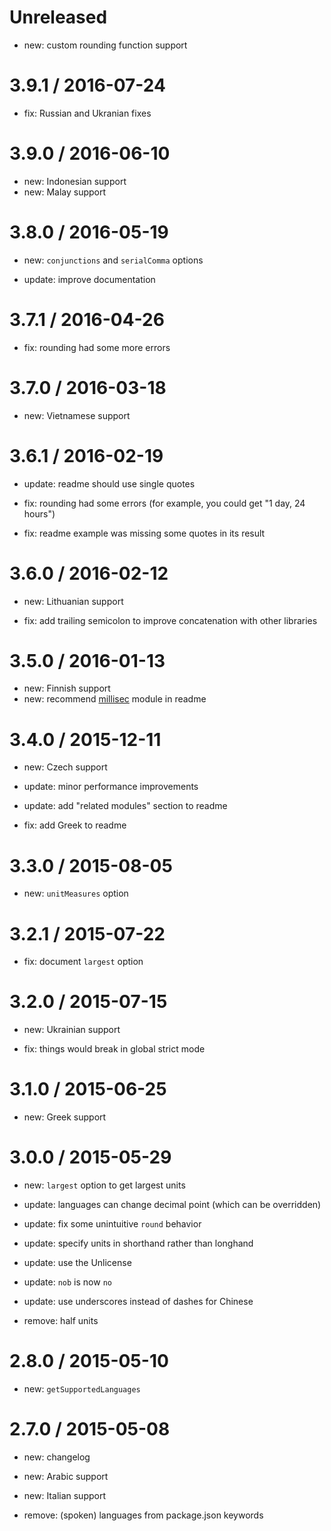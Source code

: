 Unreleased
==================

* new: custom rounding function support

3.9.1 / 2016-07-24
==================

* fix: Russian and Ukranian fixes

3.9.0 / 2016-06-10
==================

* new: Indonesian support
* new: Malay support

3.8.0 / 2016-05-19
==================

* new: `conjunctions` and `serialComma` options

* update: improve documentation

3.7.1 / 2016-04-26
==================

* fix: rounding had some more errors

3.7.0 / 2016-03-18
==================

* new: Vietnamese support

3.6.1 / 2016-02-19
==================

* update: readme should use single quotes

* fix: rounding had some errors (for example, you could get "1 day, 24 hours")
* fix: readme example was missing some quotes in its result

3.6.0 / 2016-02-12
==================

* new: Lithuanian support

* fix: add trailing semicolon to improve concatenation with other libraries

3.5.0 / 2016-01-13
==================

* new: Finnish support
* new: recommend [millisec](https://github.com/sungwoncho/millisec) module in readme

3.4.0 / 2015-12-11
==================

* new: Czech support

* update: minor performance improvements
* update: add "related modules" section to readme

* fix: add Greek to readme

3.3.0 / 2015-08-05
==================

* new: `unitMeasures` option

3.2.1 / 2015-07-22
==================

* fix: document `largest` option

3.2.0 / 2015-07-15
==================

* new: Ukrainian support

* fix: things would break in global strict mode

3.1.0 / 2015-06-25
==================

* new: Greek support

3.0.0 / 2015-05-29
==================

* new: `largest` option to get largest units

* update: languages can change decimal point (which can be overridden)
* update: fix some unintuitive `round` behavior
* update: specify units in shorthand rather than longhand
* update: use the Unlicense
* update: `nob` is now `no`
* update: use underscores instead of dashes for Chinese

* remove: half units

2.8.0 / 2015-05-10
==================

* new: `getSupportedLanguages`

2.7.0 / 2015-05-08
==================

* new: changelog
* new: Arabic support
* new: Italian support

* remove: (spoken) languages from package.json keywords
